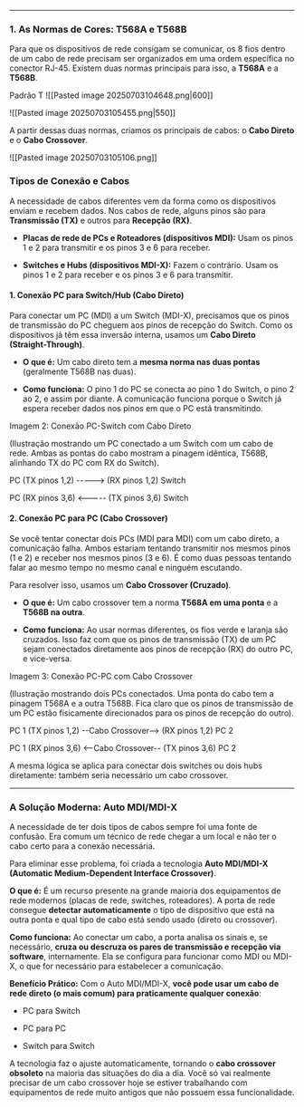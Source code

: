 
---

### **1. As Normas de Cores: T568A e T568B**
Para que os dispositivos de rede consigam se comunicar, os 8 fios dentro de um cabo de rede precisam ser organizados em uma ordem específica no conector RJ-45. Existem duas normas principais para isso, a **T568A** e a **T568B**. 

Padrão T
![[Pasted image 20250703104648.png|600]]

![[Pasted image 20250703105455.png|550]]

A partir dessas duas normas, criamos os principais de cabos: o **Cabo Direto** e o **Cabo Crossover**.

![[Pasted image 20250703105106.png]]
### Tipos de Conexão e Cabos

A necessidade de cabos diferentes vem da forma como os dispositivos enviam e recebem dados. Nos cabos de rede, alguns pinos são para **Transmissão (TX)** e outros para **Recepção (RX)**.

- **Placas de rede de PCs e Roteadores (dispositivos MDI):** Usam os pinos 1 e 2 para transmitir e os pinos 3 e 6 para receber.
    
- **Switches e Hubs (dispositivos MDI-X):** Fazem o contrário. Usam os pinos 1 e 2 para receber e os pinos 3 e 6 para transmitir.
    

#### 1. Conexão PC para Switch/Hub (Cabo Direto)

Para conectar um PC (MDI) a um Switch (MDI-X), precisamos que os pinos de transmissão do PC cheguem aos pinos de recepção do Switch. Como os dispositivos já têm essa inversão interna, usamos um **Cabo Direto (Straight-Through)**.

- **O que é:** Um cabo direto tem a **mesma norma nas duas pontas** (geralmente T568B nas duas).
    
- **Como funciona:** O pino 1 do PC se conecta ao pino 1 do Switch, o pino 2 ao 2, e assim por diante. A comunicação funciona porque o Switch já espera receber dados nos pinos em que o PC está transmitindo.
    

Imagem 2: Conexão PC-Switch com Cabo Direto

(Ilustração mostrando um PC conectado a um Switch com um cabo de rede. Ambas as pontas do cabo mostram a pinagem idêntica, T568B, alinhando TX do PC com RX do Switch).

PC (TX pinos 1,2) -----> (RX pinos 1,2) Switch

PC (RX pinos 3,6) <----- (TX pinos 3,6) Switch

#### 2. Conexão PC para PC (Cabo Crossover)

Se você tentar conectar dois PCs (MDI para MDI) com um cabo direto, a comunicação falha. Ambos estariam tentando transmitir nos mesmos pinos (1 e 2) e receber nos mesmos pinos (3 e 6). É como duas pessoas tentando falar ao mesmo tempo no mesmo canal e ninguém escutando.

Para resolver isso, usamos um **Cabo Crossover (Cruzado)**.

- **O que é:** Um cabo crossover tem a norma **T568A em uma ponta** e a **T568B na outra**.
    
- **Como funciona:** Ao usar normas diferentes, os fios verde e laranja são cruzados. Isso faz com que os pinos de transmissão (TX) de um PC sejam conectados diretamente aos pinos de recepção (RX) do outro PC, e vice-versa.
    

Imagem 3: Conexão PC-PC com Cabo Crossover

(Ilustração mostrando dois PCs conectados. Uma ponta do cabo tem a pinagem T568A e a outra T568B. Fica claro que os pinos de transmissão de um PC estão fisicamente direcionados para os pinos de recepção do outro).

PC 1 (TX pinos 1,2) --Cabo Crossover--> (RX pinos 1,2) PC 2

PC 1 (RX pinos 3,6) <--Cabo Crossover-- (TX pinos 3,6) PC 2

A mesma lógica se aplica para conectar dois switches ou dois hubs diretamente: também seria necessário um cabo crossover.

---

### A Solução Moderna: Auto MDI/MDI-X

A necessidade de ter dois tipos de cabos sempre foi uma fonte de confusão. Era comum um técnico de rede chegar a um local e não ter o cabo certo para a conexão necessária.

Para eliminar esse problema, foi criada a tecnologia **Auto MDI/MDI-X (Automatic Medium-Dependent Interface Crossover)**.

**O que é:** É um recurso presente na grande maioria dos equipamentos de rede modernos (placas de rede, switches, roteadores). A porta de rede consegue **detectar automaticamente** o tipo de dispositivo que está na outra ponta e qual tipo de cabo está sendo usado (direto ou crossover).

**Como funciona:** Ao conectar um cabo, a porta analisa os sinais e, se necessário, **cruza ou descruza os pares de transmissão e recepção via software**, internamente. Ela se configura para funcionar como MDI ou MDI-X, o que for necessário para estabelecer a comunicação.

**Benefício Prático:** Com o Auto MDI/MDI-X, **você pode usar um cabo de rede direto (o mais comum) para praticamente qualquer conexão**:

- PC para Switch
    
- PC para PC
    
- Switch para Switch
    

A tecnologia faz o ajuste automaticamente, tornando o **cabo crossover obsoleto** na maioria das situações do dia a dia. Você só vai realmente precisar de um cabo crossover hoje se estiver trabalhando com equipamentos de rede muito antigos que não possuem essa funcionalidade.